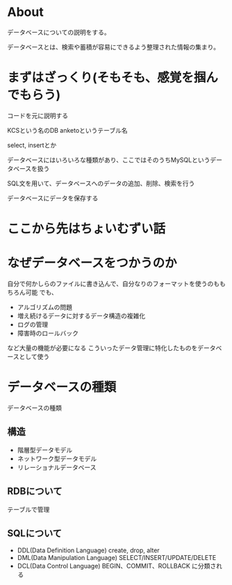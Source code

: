 # About
データベースについての説明をする。

データベースとは、検索や蓄積が容易にできるよう整理された情報の集まり。

# まずはざっくり(そもそも、感覚を掴んでもらう)
コードを元に説明する

KCSという名のDB
anketoというテーブル名

select, insertとか

データベースにはいろいろな種類があり、ここではそのうちMySQLというデータベースを扱う

SQL文を用いて、データベースへのデータの追加、削除、検索を行う

データベースにデータを保存する


# ここから先はちょいむずい話

# なぜデータベースをつかうのか
自分で何かしらのファイルに書き込んで、自分なりのフォーマットを使うのももちろん可能
でも、
- アルゴリズムの問題
- 増え続けるデータに対するデータ構造の複雑化
- ログの管理
- 障害時のロールバック

など大量の機能が必要になる
こういったデータ管理に特化したものをデータベースとして使う

# データベースの種類

データベースの種類
## 構造
- 階層型データモデル
- ネットワーク型データモデル
- リレーショナルデータベース

## RDBについて
テーブルで管理

## SQLについて
- DDL(Data Definition Language) create, drop, alter
- DML(Data Manipulation Language) SELECT/INSERT/UPDATE/DELETE
- DCL(Data Control Language) BEGIN、COMMIT、ROLLBACK
に分類される


